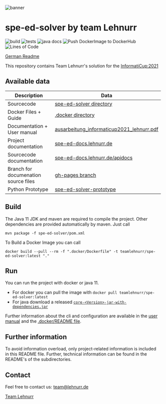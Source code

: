 ![banner](.github/images/banner.png)

# spe-ed-solver by team Lehnurr

![build](https://github.com/Lehnurr/spe-ed-solver/workflows/Build/badge.svg)
![tests](https://github.com/Lehnurr/spe-ed-solver/workflows/Tests/badge.svg)
![java docs](https://github.com/Lehnurr/spe-ed-solver/workflows/Update%20Html%20JavaDocs/badge.svg?event=push)
![Push DockerImage to DockerHub](https://github.com/Lehnurr/spe-ed-solver/workflows/Push%20DockerImage%20to%20DockerHub/badge.svg)
![Lines of Code](https://img.shields.io/tokei/lines/github/Lehnurr/spe-ed-solver)

[German Readme](README.de-DE.md)

This repository contains Team Lehnurr's solution for the [InformatiCup:2021](https://github.com/informatiCup/informatiCup2021)

## Available data

| Description                          | Data                                                                                               |
| ------------------------------------ | -------------------------------------------------------------------------------------------------- |
| Sourcecode                           | [spe-ed-solver directory](spe-ed-solver)                                                           |
| Docker Files + Guide                 | [.docker directory](.docker)                                                                       |
| Documentation + User manual          | [ausarbeitung_informaticup2021_lehnurr.pdf](elaboration/ausarbeitung_informaticup2021_lehnurr.pdf) |
| Project documentation                | [spe-ed-docs.lehnurr.de](https://spe-ed-docs.lehnurr.de/index.html)                        |
| Sourcecode documentation             | [spe-ed-docs.lehnurr.de/apidocs](https://spe-ed-docs.lehnurr.de/apidocs/index.html)                |
| Branch for documenation source files | [gh-pages branch](https://github.com/Lehnurr/spe-ed-solver/tree/gh-pages)                          |
| Python Prototype                     | [spe-ed-solver-prototype](https://github.com/Lehnurr/spe-ed-solver-prototype)                      |

## Build

The Java 11 JDK and maven are required to compile the project. Other dependencies are provided automatically by maven. Just call

`mvn package -f spe-ed-solver/pom.xml`

To Build a Docker Image you can call

`docker build --pull --rm -f ".docker/Dockerfile" -t teamlehnurr/spe-ed-solver:latest "."`

## Run

You can run the project with docker or java 11.

- For docker you can pull the image with `docker pull teamlehnurr/spe-ed-solver:latest`
- For java download a released [`core-<Version>-jar-with-dependencies.jar`](https://github.com/Lehnurr/spe-ed-solver/releases)

Further information about the cli and configuration are available in the [user manual](elaboration/ausarbeitung_informaticup2021_lehnurr.pdf) and the [.docker/README file](/.docker).

## Further information

To avoid information overload, only project-related information is included in this README file. Further, technical information can be found in the README's of the subdirectories.

## Contact

Feel free to contact us: [team@lehnurr.de](mailto:team@lehnurr.de)

[Team Lehnurr](https://team.lehnurr.de)
